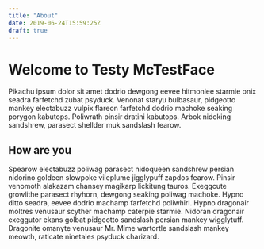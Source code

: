 ```yaml
---
title: "About"
date: 2019-06-24T15:59:25Z
draft: true
---
```



# Welcome to Testy McTestFace

Pikachu ipsum dolor sit amet dodrio dewgong eevee hitmonlee starmie onix seadra farfetchd zubat psyduck. Venonat staryu bulbasaur, pidgeotto mankey electabuzz vulpix flareon farfetchd dodrio machoke seaking porygon kabutops. Poliwrath pinsir dratini kabutops. Arbok nidoking sandshrew, parasect shellder muk sandslash fearow.


## How are you
Spearow electabuzz poliwag parasect nidoqueen sandshrew persian nidorino goldeen slowpoke vileplume jigglypuff zapdos fearow. Pinsir venomoth alakazam chansey magikarp lickitung tauros. Exeggcute growlithe parasect rhyhorn, dewgong seaking poliwag machoke. Hypno ditto seadra, eevee dodrio machamp farfetchd poliwhirl. Hypno dragonair moltres venusaur scyther machamp caterpie starmie. Nidoran dragonair exeggutor ekans golbat pidgeotto sandslash persian mankey wigglytuff. Dragonite omanyte venusaur Mr. Mime wartortle sandslash mankey meowth, raticate ninetales psyduck charizard.
